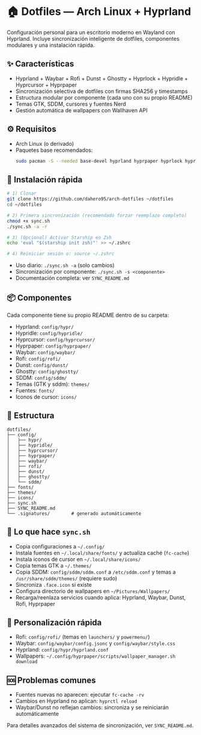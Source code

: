 # 🏠 Dotfiles — Arch Linux + Hyprland

Configuración personal para un escritorio moderno en Wayland con Hyprland. Incluye sincronización inteligente de dotfiles, componentes modulares y una instalación rápida.

## ✨ Características
- Hyprland + Waybar + Rofi + Dunst + Ghostty + Hyprlock + Hypridle + Hyprcursor + Hyprpaper
- Sincronización selectiva de dotfiles con firmas SHA256 y timestamps
- Estructura modular por componente (cada uno con su propio README)
- Temas GTK, SDDM, cursores y fuentes Nerd
- Gestión automática de wallpapers con Wallhaven API

## ⚙️ Requisitos
- Arch Linux (o derivado)
- Paquetes base recomendados:
   ```bash
   sudo pacman -S --needed base-devel hyprland hyprpaper hyprlock hypridle hyprcursor waybar rofi dunst ghostty thunar playerctl grim slurp curl jq imagemagick noto-fonts-emoji noto-fonts ttf-jetbrains-mono-nerd ttf-nerd-fonts-symbols ttf-montserrat papirus-icon-theme zsh git curl
   ```

## 🚀 Instalación rápida
```bash
# 1) Clonar
git clone https://github.com/dahero95/arch-dotfiles ~/dotfiles
cd ~/dotfiles

# 2) Primera sincronización (recomendado forzar reemplazo completo)
chmod +x sync.sh
./sync.sh -a -r

# 3) (Opcional) Activar Starship en Zsh
echo 'eval "$(starship init zsh)"' >> ~/.zshrc

# 4) Reiniciar sesión o: source ~/.zshrc
```

- Uso diario: `./sync.sh -a` (solo cambios)
- Sincronización por componente: `./sync.sh -s <componente>`
- Documentación completa: ver `SYNC_README.md`

## 📦 Componentes
Cada componente tiene su propio README dentro de su carpeta:
- Hyprland: `config/hypr/`
- Hypridle: `config/hypridle/`
- Hyprcursor: `config/hyprcursor/`
- Hyprpaper: `config/hyprpaper/`
- Waybar: `config/waybar/`
- Rofi: `config/rofi/`
- Dunst: `config/dunst/`
- Ghostty: `config/ghostty/`
- SDDM: `config/sddm/`
- Temas (GTK y sddm): `themes/`
- Fuentes: `fonts/`
- Iconos de cursor: `icons/`

## 📁 Estructura
```
dotfiles/
├── config/
│   ├── hypr/
│   ├── hypridle/
│   ├── hyprcursor/
│   ├── hyprpaper/
│   ├── waybar/
│   ├── rofi/
│   ├── dunst/
│   ├── ghostty/
│   └── sddm/
├── fonts/
├── themes/
├── icons/
├── sync.sh
├── SYNC_README.md
└── .signatures/        # generado automáticamente
```

## 🧩 Lo que hace `sync.sh`
- Copia configuraciones a `~/.config/`
- Instala fuentes en `~/.local/share/fonts/` y actualiza caché (`fc-cache`)
- Instala iconos de cursor en `~/.local/share/icons/`
- Copia temas GTK a `~/.themes/`
- Copia SDDM: `config/sddm/sddm.conf` a `/etc/sddm.conf` y temas a `/usr/share/sddm/themes/` (requiere sudo)
- Sincroniza `.face.icon` si existe
- Configura directorio de wallpapers en `~/Pictures/Wallpapers/`
- Recarga/reenlaza servicios cuando aplica: Hyprland, Waybar, Dunst, Rofi, Hyprpaper

## 🎨 Personalización rápida
- Rofi: `config/rofi/` (temas en `launchers/` y `powermenu/`)
- Waybar: `config/waybar/config.jsonc` y `config/waybar/style.css`
- Hyprland: `config/hypr/hyprland.conf`
- Wallpapers: `~/.config/hyprpaper/scripts/wallpaper_manager.sh download`

## 🆘 Problemas comunes
- Fuentes nuevas no aparecen: ejecutar `fc-cache -rv`
- Cambios en Hyprland no aplican: `hyprctl reload`
- Waybar/Dunst no reflejan cambios: sincroniza y se reiniciarán automáticamente

Para detalles avanzados del sistema de sincronización, ver `SYNC_README.md`.
